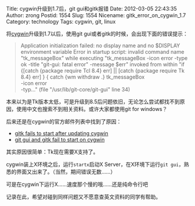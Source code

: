 Title: cygwin升级到1.7后，git gui和gitk报错
Date: 2012-03-05 22:43:35
Author: zrong
Postid: 1554
Slug: 1554
Nicename: gitk_error_on_cygwin_1.7
Category: technology
Tags: cygwin, git, linux

将[cygwin](http://www.cygwin.com)升级到1.7以后，使用git gui或者gitk的时候，会出现下面的错误提示：

>Application initialization failed: no display name and no $DISPLAY environment variable
>Error in startup script: invalid command name "tk_messageBox"
>    while executing
>"tk_messageBox  -icon error  -type ok  -title "git-gui: fatal error"  -message $err"
>    invoked from within
>"if {[catch {package require Tcl 8.4} err]
> || [catch {package require Tk  8.4} err]
>} {
>        catch {wm withdraw .}
>        tk_messageBox \
>                -icon error \
>                -typ..."
>    (file "/usr/lib/git-core/git-gui" line 34)

本来以为是Tk版本太低，可是升级到8.5后问题依旧，无论怎么尝试都找不到原因，使用中文也搜索不到相关资料。或许大家都使用git for windows？

后来还是在cygwin的官方邮件列表中找到了原因：

* [gitk fails to start after updating cygwin](http://cygwin.com/ml/cygwin/2012-02/msg00324.html)
* [git gui and gitk fail to start on cygwin](http://cygwin.com/ml/cygwin/2011-08/msg00478.html)

其实原因很简单：Tk现在需要X支持了。

cygwin装上X环境之后，运行`startx`启动X Server，在X环境下运行`git gui`，熟悉的界面又出来了。（当然，期间错误无数……）

可是在cygwin下运行X……速度那个慢的哦……还是纯命令行吧

记录在此，希望对碰到同样问题又不愿意查英文资料的同学有帮助。
